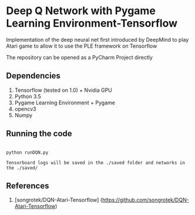 # Deep Q Network with Pygame Learning Environment-Tensorflow

Implementation of the deep neural net first introduced by DeepMind to play Atari game to allow it to use the PLE framework on Tensorflow

The repository can be opened as a PyCharm Project directly

## Dependencies

1. Tensorflow (tested on 1.0) + Nvidia GPU
2. Python 3.5
3. Pygame Learning Environment + Pygame
4. opencv3
5. Numpy

## Running the code

```

python runDQN.py

Tensorboard logs will be saved in the ./saved folder and networks in the ./saved/

```

## References
1. [songrotek/DQN-Atari-Tensorflow] (https://github.com/songrotek/DQN-Atari-Tensorflow)
